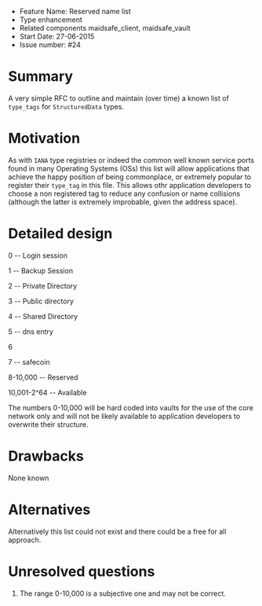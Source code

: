 - Feature Name: Reserved name list
- Type enhancement
- Related components maidsafe_client, maidsafe_vault
- Start Date: 27-06-2015
- Issue number: #24

# Summary

A very simple RFC to outline and maintain (over time) a known list of `type_tags` for `StructuredData` types.

# Motivation

As with `IANA` type registries or indeed the common well known service ports found in many Operating Systems (OSs)
this list will allow applications that achieve the happy position of being commonplace, or extremely popular to 
register their `type_tag` in this file. This allows othr application developers to choose a non registered tag to 
reduce any confusion or name collisions (although the latter is extremely improbable, given the address space).

# Detailed design

0            --      Login session

1            --      Backup Session

2            --      Private Directory

3            --      Public directory

4            --      Shared Directory

5            --      dns entry

6

7            --      safecoin

8-10,000     --      Reserved

10,001-2^64  --      Available

The numbers 0-10,000 will be hard coded into vaults for the use of the core network only and will not be likely 
available to application developers to overwrite their structure. 

# Drawbacks

None known

# Alternatives

Alternatively this list could not exist and there could be a free for all approach. 

# Unresolved questions

1. The range 0-10,000 is a subjective one and may not be correct.
